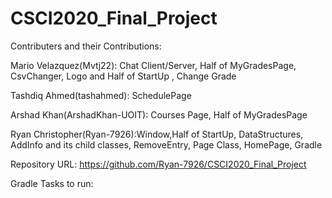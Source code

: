 # CSCI2020_Final_Project

Contributers and their Contributions:

Mario Velazquez(Mvtj22): Chat Client/Server, Half of MyGradesPage, CsvChanger, Logo and Half of StartUp , Change Grade

Tashdiq Ahmed(tashahmed): SchedulePage

Arshad Khan(ArshadKhan-UOIT): Courses Page, Half of MyGradesPage

Ryan Christopher(Ryan-7926):Window,Half of StartUp, DataStructures, AddInfo and its child classes, RemoveEntry, Page Class, HomePage, Gradle

Repository URL: https://github.com/Ryan-7926/CSCI2020_Final_Project

Gradle Tasks to run:
